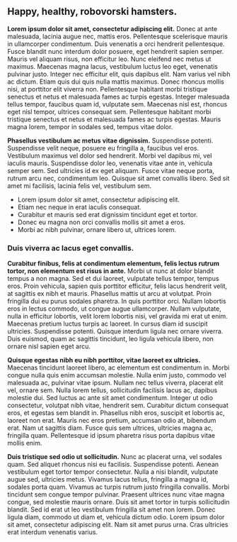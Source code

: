 ## Happy, healthy, robovorski hamsters.

**Lorem ipsum dolor sit amet, consectetur adipiscing elit.** Donec at ante malesuada, lacinia augue nec, mattis eros. Pellentesque scelerisque mauris in ullamcorper condimentum. Duis venenatis a orci hendrerit pellentesque. Fusce blandit nunc interdum dolor posuere, eget hendrerit sapien semper. Mauris vel aliquam risus, non efficitur leo. Nunc eleifend nec metus ut maximus. Maecenas magna lacus, vestibulum luctus leo eget, venenatis pulvinar justo. Integer nec efficitur elit, quis dapibus elit. Nam varius vel nibh ac dictum. Etiam quis dui quis nulla mattis maximus. Donec rhoncus mollis nisi, at porttitor elit viverra non. Pellentesque habitant morbi tristique senectus et netus et malesuada fames ac turpis egestas. Integer malesuada tellus tempor, faucibus quam id, vulputate sem. Maecenas nisl est, rhoncus eget nisl tempor, ultrices consequat sem. Pellentesque habitant morbi tristique senectus et netus et malesuada fames ac turpis egestas. Mauris magna lorem, tempor in sodales sed, tempus vitae dolor.

**Phasellus vestibulum ac metus vitae dignissim.** Suspendisse potenti. Suspendisse velit neque, posuere eu fringilla a, faucibus vel eros. Vestibulum maximus vel dolor sed hendrerit. Morbi vel dapibus mi, vel iaculis mauris. Suspendisse dolor leo, venenatis vitae ante in, vehicula semper sem. Sed ultricies id ex eget aliquam. Fusce vitae neque porta, rutrum arcu nec, condimentum leo. Quisque sit amet convallis libero. Sed sit amet mi facilisis, lacinia felis vel, vestibulum sem.

- Lorem ipsum dolor sit amet, consectetur adipiscing elit.
- Etiam nec neque in erat iaculis consequat.
- Curabitur et mauris sed erat dignissim tincidunt eget et tortor.
- Donec eu magna non orci convallis mollis sit amet a eros.
- Morbi ac nibh pulvinar, ornare libero ut, ultrices lorem.

### Duis viverra ac lacus eget convallis. ###

**Curabitur finibus, felis at condimentum elementum, felis lectus rutrum tortor, non elementum est risus in ante.** Morbi ut nunc at dolor blandit tempus a non magna. Sed et dui laoreet, vulputate tellus tempor, tempus eros. Proin vehicula, sapien quis porttitor efficitur, felis lacus hendrerit velit, at sagittis ex nibh et mauris. Phasellus mattis ut arcu at volutpat. Proin fringilla dui eu purus sodales pharetra. In quis porttitor orci. Nullam lobortis eros in lectus commodo, ut congue augue ullamcorper. Nullam vulputate, nulla in efficitur lobortis, velit lorem lobortis nisi, vel gravida mi erat ut enim. Maecenas pretium luctus turpis ac laoreet. In cursus diam id suscipit ultricies. Suspendisse potenti. Quisque interdum ligula nec ornare viverra. Duis euismod, quam ac sagittis tincidunt, leo ligula vehicula libero, non ornare nisl sapien eget arcu.

**Quisque egestas nibh eu nibh porttitor, vitae laoreet ex ultricies.** Maecenas tincidunt laoreet libero, ac elementum est condimentum in. Morbi congue nulla quis enim accumsan molestie. Nulla enim justo, commodo vel malesuada ac, pulvinar vitae ipsum. Nullam nec tellus viverra, placerat elit vel, ornare sem. Nulla lorem tellus, sollicitudin facilisis lacus ac, dapibus molestie dui. Sed luctus ac ante sit amet condimentum. Integer ut odio consectetur, volutpat nibh vitae, hendrerit sem. Curabitur dictum consequat eros, et egestas sem blandit in. Phasellus nibh eros, suscipit et lobortis ac, laoreet non erat. Mauris nec eros pretium, accumsan odio at, bibendum erat. Nam ut sagittis diam. Fusce quis sem ultrices, ultricies magna ac, fringilla quam. Pellentesque id ipsum pharetra risus porta dapibus vitae mollis enim.

**Duis tristique sed odio ut sollicitudin.** Nunc ac placerat urna, vel sodales quam. Sed aliquet rhoncus nisi eu facilisis. Suspendisse potenti. Aenean vestibulum eget tortor tempor consectetur. Nulla a nisi blandit, vulputate augue sed, ultricies metus. Vivamus lacus tellus, fringilla a magna id, sodales porta quam. Vivamus ac turpis rutrum justo fringilla convallis. Morbi tincidunt sem congue tempor pulvinar. Praesent ultrices nunc vitae magna congue, sed molestie mauris ornare. Duis sit amet tortor in turpis sollicitudin blandit. Sed id erat ut leo vestibulum fringilla sit amet non lorem. Donec ligula diam, commodo ut diam et, vehicula dictum odio. Lorem ipsum dolor sit amet, consectetur adipiscing elit. Nam sit amet purus urna. Cras ultricies erat interdum venenatis varius.

